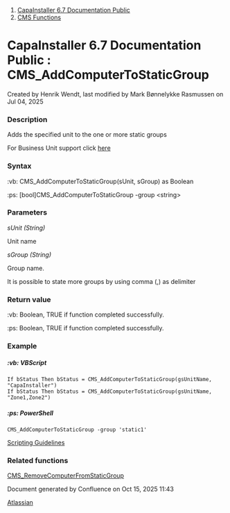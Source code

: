 <div id="page">

<div id="main" class="aui-page-panel">

<div id="main-header">

<div id="breadcrumb-section">

1.  [CapaInstaller 6.7 Documentation Public](index.html)
2.  [CMS Functions](CMS-Functions_20342569060.html)

</div>

# <span id="title-text"> CapaInstaller 6.7 Documentation Public : CMS_AddComputerToStaticGroup </span>

</div>

<div id="content" class="view">

<div class="page-metadata">

Created by <span class="author"> Henrik Wendt</span>, last modified by <span class="editor"> Mark Bønnelykke Rasmussen</span> on Jul 04, 2025

</div>

<div id="main-content" class="wiki-content group">

### Description

Adds the specified unit to the one or more static groups

For Business Unit support click <a href="https://capasystems.atlassian.net/wiki/spaces/CI67DOC/pages/20342578502/Business+Unit+support" data-linked-resource-id="20342578502" data-linked-resource-version="1" data-linked-resource-type="page">here</a>

### Syntax

:vb: CMS_AddComputerToStaticGroup(sUnit, sGroup) as Boolean

:ps: \[bool\]CMS_AddComputerToStaticGroup -group \<string\>

### Parameters

*sUnit (String)*

Unit name

*sGroup (String)*

Group name.

It is possible to state more groups by using comma (,) as delimiter

### Return value

:vb: Boolean, TRUE if function completed successfully.

:ps: Boolean, TRUE if function completed successfully. 

### Example

##### :vb: VBScript

<div class="code panel pdl" style="border-width: 1px;">

<div class="codeContent panelContent pdl">

``` syntaxhighlighter-pre
If bStatus Then bStatus = CMS_AddComputerToStaticGroup(gsUnitName, "CapaInstaller")
If bStatus Then bStatus = CMS_AddComputerToStaticGroup(gsUnitName, "Zone1,Zone2")
```

</div>

</div>

##### :ps: PowerShell

<div class="code panel pdl" style="border-width: 1px;">

<div class="codeContent panelContent pdl">

``` syntaxhighlighter-pre
CMS_AddComputerToStaticGroup -group 'static1'
```

</div>

</div>

<a href="https://capasystems.atlassian.net/wiki/spaces/CI67DOC/pages/20342575822/Scripting+Guidelines" data-linked-resource-id="20342575822" data-linked-resource-version="1" data-linked-resource-type="page">Scripting Guidelines</a>

### Related functions

<a href="CMS_RemoveComputerFromStaticGroup_20342570040.html" data-linked-resource-id="20342570040" data-linked-resource-version="2" data-linked-resource-type="page">CMS_RemoveComputerFromStaticGroup</a>

</div>

</div>

</div>

<div id="footer" role="contentinfo">

<div class="section footer-body">

Document generated by Confluence on Oct 15, 2025 11:43

<div id="footer-logo">

[Atlassian](http://www.atlassian.com/)

</div>

</div>

</div>

</div>
